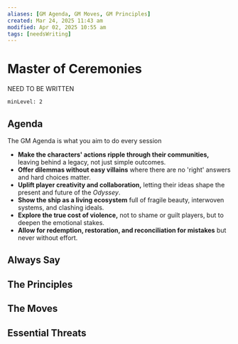 ```yaml
---
aliases: [GM Agenda, GM Moves, GM Principles]
created: Mar 24, 2025 11:43 am
modified: Apr 02, 2025 10:55 am
tags: [needsWriting]
---
```


# Master of Ceremonies

NEED TO BE WRITTEN
```table-of-contents
minLevel: 2
```

## Agenda

The GM Agenda is what you aim to do every session

- **Make the characters' actions ripple through their communities,** leaving behind a legacy, not just simple outcomes.
- **Offer dilemmas without easy villains** where there are no 'right' answers and hard choices matter.
- **Uplift player creativity and collaboration,** letting their ideas shape the present and future of the *Odyssey*.
- **Show the ship as a living ecosystem** full of fragile beauty, interwoven systems, and clashing ideals.
- **Explore the true cost of violence,** not to shame or guilt players, but to deepen the emotional stakes.
- **Allow for redemption, restoration, and reconciliation for mistakes** but never without effort.

## Always Say

## The Principles

## The Moves

## Essential Threats